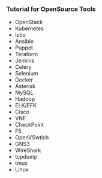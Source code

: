 ### Tutorial for OpenSource Tools ###

* OpenStack
* Kubernetes
* Istio
* Ansible
* Puppet
* Teraform
* Jenkins
* Celery
* Selenium
* Docker
* Asterisk
* MySQL
* Hadoop
* ELK/EFK
* Cisco
* VNF
* CheckPoint
* F5
* OpenVSwtich
* GNS3
* WireShark
* tcpdump
* tmux
* Linux
